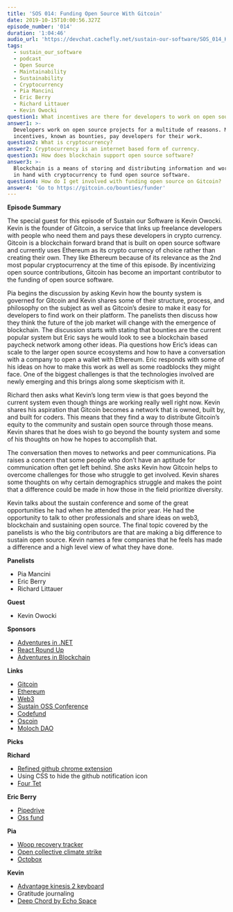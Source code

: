 ```yaml
---
title: 'SOS 014: Funding Open Source With Gitcoin'
date: 2019-10-15T10:00:56.327Z
episode_number: '014'
duration: '1:04:46'
audio_url: 'https://devchat.cachefly.net/sustain-our-software/SOS_014_Kevin_Owocki.mp3'
tags:
  - sustain_our_software
  - podcast
  - Open Source
  - Maintainability
  - Sustainability
  - Cryptocurrency
  - Pia Mancini
  - Eric Berry
  - Richard Littauer
  - Kevin Owocki
question1: What incentives are there for developers to work on open source?
answer1: >-
  Developers work on open source projects for a multitude of reasons. Monetary
  incentives, known as bounties, pay developers for their work.
question2: What is cryptocurrency?
answer2: Cryptocurrency is an internet based form of currency.
question3: How does blockchain support open source software?
answer3: >-
  Blockchain is a means of storing and distributing information and works hand
  in hand with cryptocurrency to fund open source software.
question4: How do I get involved with funding open source on Gitcoin?
answer4: 'Go to https://gitcoin.co/bounties/funder'
---
```

**Episode Summary**

The special guest for this episode of Sustain our Software is Kevin Owocki. Kevin is the founder of Gitcoin, a service that links up freelance developers with people who need them and pays these developers in crypto currency. Gitcoin is a blockchain forward brand that is built on open source software and currently uses Ethereum as its crypto currency of choice rather than creating their own. They like Ethereum because of its relevance as the 2nd most popular cryptocurrency at the time of this episode. By incentivizing open source contributions, Gitcoin has become an important contributor to the funding of open source software. 

Pia begins the discussion by asking Kevin how the bounty system is governed for Gitcoin and Kevin shares some of their structure, process, and philosophy on the subject as well as Gitcoin’s desire to make it easy for developers to find work on their platform. The panelists then discuss how they think the future of the job market will change with the emergence of blockchain. The discussion starts with stating that bounties are the current popular system but Eric says he would look to see a blockchain based paycheck network among other ideas. Pia questions how Eric’s ideas can scale to the larger open source ecosystems and how to have a conversation with a company to open a wallet with Ethereum. Eric responds with some of his ideas on how to make this work as well as some roadblocks they might face. One of the biggest challenges is that the technologies involved are newly emerging and this brings along some skepticism with it. 

Richard then asks what Kevin’s long term view is that goes beyond the current system even though things are working really well right now. Kevin shares his aspiration that Gitcoin becomes a network that is owned, built by, and built for coders. This means that they find a way to distribute Gitcoin’s equity to the community and sustain open source through those means. Kevin shares that he does wish to go beyond the bounty system and some of his thoughts on how he hopes to accomplish that.  

The conversation then moves to networks and peer communications. Pia raises a concern that some people who don’t have an aptitude for communication often get left behind. She asks Kevin how Gitcoin helps to overcome challenges for those who struggle to get involved. Kevin shares some thoughts on why certain demographics struggle and makes the point that a difference could be made in how those in the field prioritize diversity.

Kevin talks about the sustain conference and some of the great opportunities he had when he attended the prior year. He had the opportunity to talk to other professionals and share ideas on web3, blockchain and sustaining open source. The final topic covered by the panelists is who the big contributors are that are making a big difference to sustain open source. Kevin names a few companies that he feels has made a difference and a high level view of what they have done.

**Panelists**



*   Pia Mancini
*   Eric Berry
*   Richard Littauer

**Guest**



*   Kevin Owocki	

**Sponsors**



*   [Adventures in .NET](https://devchat.tv/adventures-in-dotnet/)
*   [React Round Up](https://devchat.tv/react-round-up/)
*   [Adventures in Blockchain](https://devchat.tv/adventures-in-blockchain/)

**Links**



*   [Gitcoin](https://gitcoin.co/)
*   [Ethereum](https://www.ethereum.org/)
*   [Web3](https://web3js.readthedocs.io/en/v1.2.1/)
*   [Sustain OSS Conference](https://sustainoss.org/)
*   [Codefund](https://codefund.io/)
*   [Oscoin](http://oscoin.io)
*   [Moloch DAO](https://molochdao.com/)



**Picks**

**Richard**



*   [Refined github chrome extension](https://github.com/sindresorhus/refined-github)
*   Using CSS to hide the github notification icon
*   [Four Tet](https://en.wikipedia.org/wiki/Four_Tet)

**Eric Berry**



*   [Pipedrive](https://www.pipedrive.com/)
*   [Oss fund](http://oss.fund)

**Pia**



*   [Woop recovery tracker](https://www.whoop.com/)
*   [Open collective climate strike](https://globalclimatestrike.net/)
*   [Octobox](https://octobox.io/)

**Kevin**



*   [Advantage kinesis 2 keyboard](https://kinesis-ergo.com/shop/advantage2/)
*   Gratitude journaling
*   [Deep Chord by Echo Space](https://echospacedetroit.bandcamp.com/)
